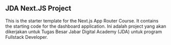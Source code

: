 ## JDA Next.JS Project

This is the starter template for the Next.js App Router Course. It contains the starting code for the dashboard application.
Ini adalah project yang akan dikerjakan untuk Tugas Besar Jabar Digital Academy (JDA) untuk program Fullstack Developer.
